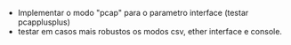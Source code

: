 - Implementar o modo "pcap" para o parametro interface (testar pcapplusplus)
- testar em casos mais robustos os modos csv, ether interface e console. 


